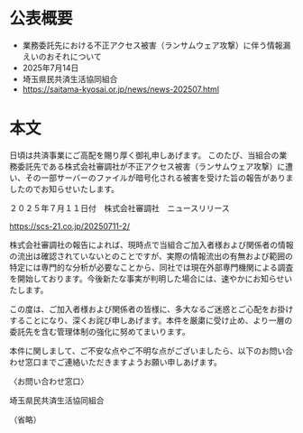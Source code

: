 # 公表概要
- 業務委託先における不正アクセス被害（ランサムウェア攻撃）に伴う情報漏えいのおそれについて
- 2025年7月14日
- 埼玉県民共済生活協同組合
- https://saitama-kyosai.or.jp/news/news-202507.html

# 本文
日頃は共済事業にご高配を賜り厚く御礼申しあげます。
このたび、当組合の業務委託先である株式会社審調社が不正アクセス被害（ランサムウェア攻撃）に遭い、その一部サーバーのファイルが暗号化される被害を受けた旨の報告がありましたのでお知らせいたします。

２０２５年７月１１日付　株式会社審調社　ニュースリリース

https://scs-21.co.jp/20250711-2/

株式会社審調社の報告によれば、現時点で当組合ご加入者様および関係者の情報の流出は確認されていないとのことですが、実際の情報流出の有無および範囲の特定には専門的な分析が必要なことから、同社では現在外部専門機関による調査を開始しております。今後新たな事実が判明した場合には、速やかにお知らせいたします。

この度は、ご加入者様および関係者の皆様に、多大なるご迷惑とご心配をお掛けすることになり、深くお詫び申しあげます。本件を厳粛に受け止め、より一層の委託先を含む管理体制の強化に努めてまいります。

本件に関しまして、ご不安な点やご不明な点がございましたら、以下のお問い合わせ窓口までご連絡いただきますようお願い申しあげます。

〈お問い合わせ窓口〉

埼玉県民共済生活協同組合

（省略）
